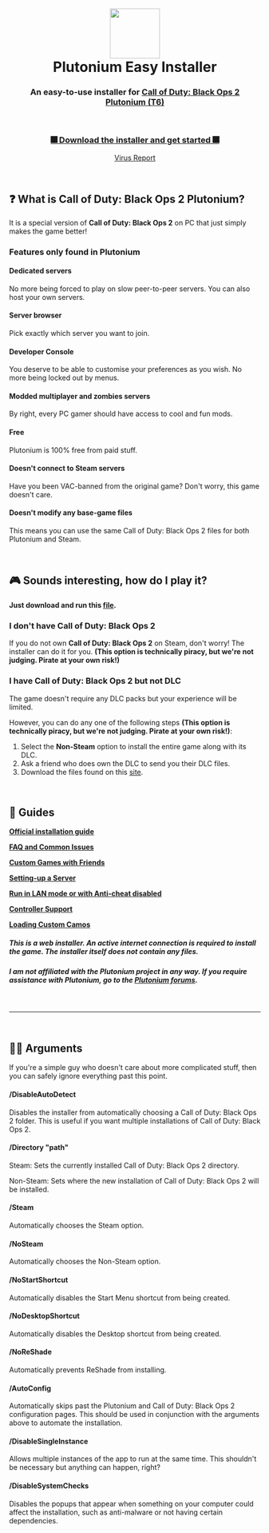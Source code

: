 <h1 align="center">
    <img src="https://forum.plutonium.pw/assets/uploads/system/avatar-default.png" width="100"/>
  <br>Plutonium Easy Installer
</h1>
                                                                                            
<h3 align="center"> An easy-to-use installer for <a href="https://plutonium.pw/">Call of Duty: Black Ops 2 Plutonium (T6)</a></h3>

<br/>

<h3 align="center"> 
    <a href="https://github.com/dynamiquel/Plutonium-EasyInstaller/releases/download/v1.0.2/PlutoniumEasyInstaller.exe">🎆 Download the installer and get started 🎆</a>
</h3>
<p align="center">
    <a href="https://www.virustotal.com/gui/file/c2180733a76c83b466ea6b7c5688b4ca3c7181a6e63dc903d455a615d1ea4bcd/detection">Virus Report</a>
</p>

<br/>

## ❓ What is Call of Duty: Black Ops 2 Plutonium?
It is a special version of **Call of Duty: Black Ops 2** on PC that just simply makes the game better!

### Features only found in Plutonium
#### Dedicated servers
No more being forced to play on slow peer-to-peer servers. You can also host your own servers.

#### Server browser
Pick exactly which server you want to join.

#### Developer Console
You deserve to be able to customise your preferences as you wish. No more being locked out by menus.

#### Modded multiplayer and zombies servers
By right, every PC gamer should have access to cool and fun mods.

#### Free
Plutonium is 100% free from paid stuff.

#### Doesn't connect to Steam servers
Have you been VAC-banned from the original game? Don't worry, this game doesn't care.

#### Doesn't modify any base-game files
This means you can use the same Call of Duty: Black Ops 2 files for both Plutonium and Steam.

<br/>

## 🎮 Sounds interesting, how do I play it?
#### Just download and run this [file](https://github.com/dynamiquel/Plutonium-EasyInstaller/releases/download/v1.0.2/PlutoniumEasyInstaller.exe).

### I don't have Call of Duty: Black Ops 2
If you do not own **Call of Duty: Black Ops 2** on Steam, don't worry! The installer can do it for you. **(This option is technically piracy, but we're not judging. Pirate at your own risk!)**

### I have Call of Duty: Black Ops 2 but not DLC
The game doesn't require any DLC packs but your experience will be limited.

However, you can do any one of the following steps **(This option is technically piracy, but we're not judging. Pirate at your own risk!)**:
1. Select the **Non-Steam** option to install the entire game along with its DLC.
2. Ask a friend who does own the DLC to send you their DLC files.
3. Download the files found on this [site](https://cabconmodding.com/threads/black-ops-2-map-packs-download.1298/).

<br/>

## 📰 **Guides**
[**Official installation guide**](https://forum.plutonium.pw/topic/2819/how-to-install-update-plutonium-t6)

[**FAQ and Common Issues**](https://forum.plutonium.pw/topic/9/common-issues-and-frequently-asked-questions-t6)

[**Custom Games with Friends**](https://forum.plutonium.pw/topic/7/custom-games-with-friends)

[**Setting-up a Server**](https://forum.plutonium.pw/topic/13/plutot6-server-set-up-guide)

[**Run in LAN mode or with Anti-cheat disabled**](https://forum.plutonium.pw/topic/2688/running-bo2-in-lan-mode-anticheat-disabled)

[**Controller Support**](https://forum.plutonium.pw/topic/2813/setting-up-a-ps4-controller-with-ds4windows)

[**Loading Custom Camos**](https://forum.plutonium.pw/topic/2835/tutorial-how-to-load-custom-camos-textures?_=1597689786518)


##### This is a web installer. An active internet connection is required to install the game. The installer itself does not contain any files.
##### I am not affiliated with the Plutonium project in any way. If you require assistance with Plutonium, go to the [Plutonium forums](https://forum.plutonium.pw/).

<br/>

---

<br/>

## 👩‍💻 Arguments
If you're a simple guy who doesn't care about more complicated stuff, then you can safely ignore everything past this point.

#### /DisableAutoDetect
Disables the installer from automatically choosing a Call of Duty: Black Ops 2 folder. This is useful if you want multiple installations of Call of Duty: Black Ops 2.

#### /Directory "path"
Steam: Sets the currently installed Call of Duty: Black Ops 2 directory.

Non-Steam: Sets where the new installation of Call of Duty: Black Ops 2 will be installed.

#### /Steam
Automatically chooses the Steam option.

#### /NoSteam
Automatically chooses the Non-Steam option.

#### /NoStartShortcut
Automatically disables the Start Menu shortcut from being created.

#### /NoDesktopShortcut
Automatically disables the Desktop shortcut from being created.

#### /NoReShade
Automatically prevents ReShade from installing.

#### /AutoConfig
Automatically skips past the Plutonium and Call of Duty: Black Ops 2 configuration pages. This should be used in conjunction with the arguments above to automate the installation.

#### /DisableSingleInstance
Allows multiple instances of the app to run at the same time. This shouldn't be necessary but anything can happen, right?

#### /DisableSystemChecks
Disables the popups that appear when something on your computer could affect the installation, such as anti-malware or not having certain dependencies.
